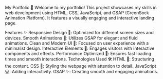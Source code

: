 My Portfolio 🌟
Welcome to my portfolio! This project showcases my skills in web development using HTML, CSS, JavaScript, and GSAP (GreenSock Animation Platform). It features a visually engaging and interactive landing page.

Features ✨
Responsive Design 📱: Optimized for different screen sizes and devices.
Smooth Animations 🎨: Utilizes GSAP for elegant and fluid animations.
Clean and Modern UI 🧼: Focused on user experience with a minimalist design.
Interactive Elements 🎯: Engages visitors with interactive components and effects.
Performance Optimized 🚀: Ensures fast loading times and smooth interactions.
Technologies Used 🛠️
HTML 📄: Structuring the content.
CSS 🎨: Styling the webpage with attention to detail.
JavaScript 💻: Adding interactivity.
GSAP ✨: Creating smooth and engaging animations.

